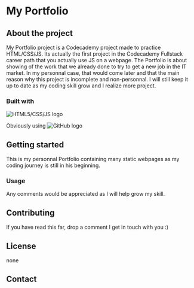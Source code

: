 # My Portfolio

## About the project

My Portfolio project is a Codecademy project made to practice HTML/CSS/JS. Its actually the first project in the Codecademy Fullstack career path that you actually use JS on a webpage. The Portfolio is about showing of the work that we already done to try to get a new job in the IT market. In my personnal case, that would come later and that the main reason why this project is incomplete and non-personnal. I will still keep it up to date as my coding skill grow and I realize more project.

### Built with

![HTML5/CSS/JS logo](https://phoenix.kidsoutandabout.com/sites/default/files/html_css_javascript.jpeg)

Obviously using
![GitHub logo](https://1000logos.net/wp-content/uploads/2018/11/GitHub-logo.jpg)

## Getting started

This is my personnal Portfolio containing many static webpages as my coding journey is still in his beginning.

### Usage

Any comments would be appreciated as I will help grow my skill.

## Contributing

If you have read this far, drop a comment I get in touch with you :)

## License

none

## Contact


